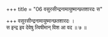 +++
title = "06 वसुरसीन्द्रनामायुष्मान्छतशारदः स"

+++
वसुरसीन्द्रनामायुष्मान्छतशारदः ।  
स इन्द्र इव देवेषु त्विषीमान् विश आ वद ॥ ७ ॥